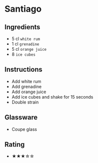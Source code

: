 # Santiago

## Ingredients
- 5 cl `white rum`
- 1 cl `grenadine`
- 5 cl `orange juice`
- 8 `ice cubes`

## Instructions
- Add white rum
- Add grenadine
- Add orange juice
- Add ice cubes and shake for 15 seconds
- Double strain

## Glassware
- Coupe glass

## Rating
- ★★★☆☆